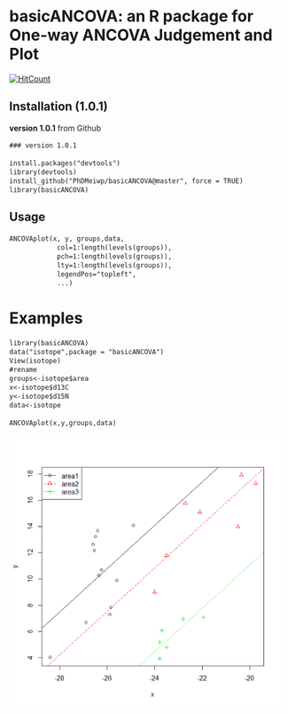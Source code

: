 # basicANCOVA: an R package for One-way ANCOVA Judgement and Plot

[![HitCount](http://hits.dwyl.io/PhDMeiwp/basicANCOVA.svg)](http://hits.dwyl.io/PhDMeiwp/basicANCOVA)

## Installation (1.0.1)

**version 1.0.1** from Github

    ### version 1.0.1
	
	install.packages("devtools")
	library(devtools)   
	install_github("PhDMeiwp/basicANCOVA@master", force = TRUE)
	library(basicANCOVA)



## Usage

    ANCOVAplot(x, y, groups,data, 
       			col=1:length(levels(groups)),
       			pch=1:length(levels(groups)),
       			lty=1:length(levels(groups)),
       			legendPos="topleft",
       			...)


# Examples
	

    library(basicANCOVA)
    data("isotope",package = "basicANCOVA")
    View(isotope)
    #rename
    groups<-isotope$area
    x<-isotope$d13C
    y<-isotope$d15N
    data<-isotope
    
    ANCOVAplot(x,y,groups,data)

 <img src="docs/images/Fig.slope1.png" width="490"/>
